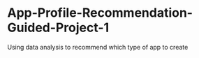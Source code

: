 # App-Profile-Recommendation-Guided-Project-1
Using data analysis to recommend which type of app to create
